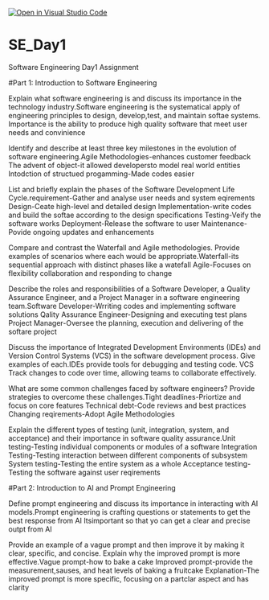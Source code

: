 [![Open in Visual Studio Code](https://classroom.github.com/assets/open-in-vscode-2e0aaae1b6195c2367325f4f02e2d04e9abb55f0b24a779b69b11b9e10269abc.svg)](https://classroom.github.com/online_ide?assignment_repo_id=15569939&assignment_repo_type=AssignmentRepo)
# SE_Day1
Software Engineering Day1 Assignment

#Part 1: Introduction to Software Engineering

Explain what software engineering is and discuss its importance in the technology industry.Software engineering is the systematical apply of engineering principles to design, develop,test, and maintain softae systems.
Importance is the ability to produce high quality software that meet user needs and convinience


Identify and describe at least three key milestones in the evolution of software engineering.Agile Methodologies-enhances customer feedback
The advent of object-it allowed developersto model real world entities
Intodction of structued progamming-Made codes easier



List and briefly explain the phases of the Software Development Life Cycle.requirement-Gather and analyse user needs and system eqirements
Design-Ceate high-level and detailed design
Implementation-write codes and build the softae according to the design specifications
Testing-Veify the software works
Deployment-Release the software to user
Maintenance-Povide ongoing updates and enhancements


Compare and contrast the Waterfall and Agile methodologies. Provide examples of scenarios where each would be appropriate.Waterfall-its sequential approach with distinct phases like a watefall
Agile-Focuses on flexibility collaboration and responding to change


Describe the roles and responsibilities of a Software Developer, a Quality Assurance Engineer, and a Project Manager in a software engineering team.Software Developer-Wrriting codes and implementing software solutions
Qality Assurance Engineer-Designing and executing test plans
Project Manager-Oversee the planning, execution and delivering of the softare project


Discuss the importance of Integrated Development Environments (IDEs) and Version Control Systems (VCS) in the software development process. Give examples of each.IDEs provide tools for debugging and testing code.
VCS Track changes to code over time, allowing teams to collaborate effectively.


What are some common challenges faced by software engineers? Provide strategies to overcome these challenges.Tight deadlines-Priortize and focus on core features
Technical debt-Code reviews and best practices
Changing reqirements-Adopt Agile Methodologies


Explain the different types of testing (unit, integration, system, and acceptance) and their importance in software quality assurance.Unit testing-Testing individual components or modules of a software
Integration Testing-Testing interaction between different components of subsystem
System testing-Testing the entire system as a whole
Acceptance testing-Testing the software against user reqirements


#Part 2: Introduction to AI and Prompt Engineering


Define prompt engineering and discuss its importance in interacting with AI models.Prompt engineering is crafting questions or statements to get the best response from AI
Itsimportant so that yo can get a clear and precise outpt from AI


Provide an example of a vague prompt and then improve it by making it clear, specific, and concise. Explain why the improved prompt is more effective.Vague prompt-how to bake a cake
Improved prompt-provide the measurement,sauses, and heat levels of baking a fruitcake
Explanation-The improved prompt is more specific, focusing on a partclar aspect and has clarity
